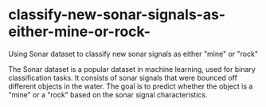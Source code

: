 # classify-new-sonar-signals-as-either-mine-or-rock-
Using Sonar dataset to classify new sonar signals as either "mine" or "rock"

The Sonar dataset is a popular dataset in machine learning, used for binary classification tasks. It consists of sonar signals that were bounced off different objects in the water. The goal is to predict whether the object is a "mine" or a "rock" based on the sonar signal characteristics.

